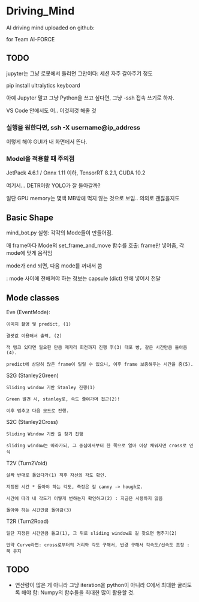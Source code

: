 # Driving_Mind

AI driving mind uploaded on github:

for Team AI-FORCE

## TODO

jupyter는 그냥 로봇에서 돌리면 그만이다: 세션 자주 갈아주기 정도

pip install ultralytics keyboard 

아예 Jupyter 말고 그냥 Python을 쓰고 싶다면, 그냥 -ssh 접속 쓰기로 하자.

VS Code 안에서도 어.. 이것저것 해줄 것

### 실행을 원한다면, ssh -X username@ip_address

이렇게 해야 GUI가 내 화면에서 뜬다. 

### Model을 적용할 때 주의점

JetPack 4.6.1 / Onnx 1.11 이하, TensorRT 8.2.1, CUDA 10.2

여기서... DETR이랑 YOLO가 잘 돌아갈까? 

일단 GPU memory는 몇백 MB밖에 먹지 않는 것으로 보임.. 의외로 괜찮을지도

## Basic Shape

mind_bot.py 실행: 각각의 Mode들이 만들어짐.

매 frame마다 Mode의 set_frame_and_move 함수를 호출: frame만 넣어줌, 각 mode에 맞게 움직임

mode가 end 되면, 다음 mode를 꺼내서 씀

: mode 사이에 전해져야 하는 정보는 capsule (dict) 안에 넣어서 전달

## Mode classes

Eve (EventMode):

    이미지 촬영 및 predict, (1)
    
    결괏값 이용해서 출력, (2)
    
    적 탱크 있다면 필요한 만큼 제자리 회전까지 진행 후(3) 대포 빵, 같은 시간만큼 돌아옴(4).

    predict에 상당히 많은 frame이 밀릴 수 있으니, 이후 frame 보충해주는 시간을 줌(5). 

S2G (Stanley2Green)

    Sliding window 기반 Stanley 진행(1)

    Green 발견 시, stanley로, 속도 줄여가며 접근(2)!
    
    이후 멈추고 다음 모드로 진행.

S2C (Stanley2Cross)

    Sliding Window 기반 길 찾기 진행

    sliding window는 따라가되, 그 중심에서부터 한 쪽으로 얼마 이상 채워지면 cross로 인식

T2V (Turn2Void)

    살짝 반대로 돌았다가(1) 직후 자신의 각도 확인. 

    지정된 시간 * 돌아야 하는 각도, 측정은 길 canny -> hough로.
    
    시간에 따라 내 각도가 어떻게 변하는지 확인하고(2) : 지금은 사용하지 않음

    돌아야 하는 시간만큼 돌아감(3)

T2R (Turn2Road)

    일단 지정된 시간만큼 돌고(1), 그 뒤로 sliding window로 길 찾으면 멈추기(2)

    만약 Curve라면: cross로부터의 거리와 각도 구해서, 반경 구해서 각속도/선속도 조정 : 쭉 유지



## TODO

- 연산량이 많은 게 아니라 그냥 iteration을 python이 아니라 C에서 최대한 굴리도록 해야 함: Numpy의 함수들을 최대한 많이 활용할 것.




